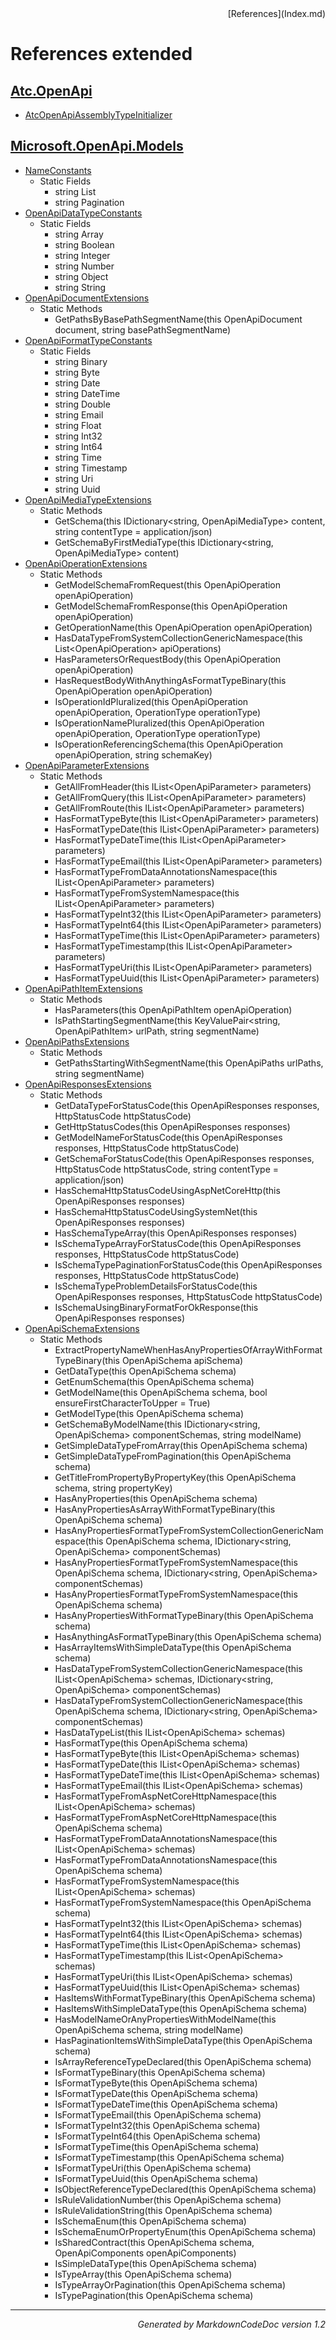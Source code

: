 <div style='text-align: right'>
[References](Index.md)
</div>

# References extended

## [Atc.OpenApi](Atc.OpenApi.md)

- [AtcOpenApiAssemblyTypeInitializer](Atc.OpenApi.md#atcopenapiassemblytypeinitializer)

## [Microsoft.OpenApi.Models](Microsoft.OpenApi.Models.md)

- [NameConstants](Microsoft.OpenApi.Models.md#nameconstants)
  -  Static Fields
     - string List
     - string Pagination
- [OpenApiDataTypeConstants](Microsoft.OpenApi.Models.md#openapidatatypeconstants)
  -  Static Fields
     - string Array
     - string Boolean
     - string Integer
     - string Number
     - string Object
     - string String
- [OpenApiDocumentExtensions](Microsoft.OpenApi.Models.md#openapidocumentextensions)
  -  Static Methods
     - GetPathsByBasePathSegmentName(this OpenApiDocument document, string basePathSegmentName)
- [OpenApiFormatTypeConstants](Microsoft.OpenApi.Models.md#openapiformattypeconstants)
  -  Static Fields
     - string Binary
     - string Byte
     - string Date
     - string DateTime
     - string Double
     - string Email
     - string Float
     - string Int32
     - string Int64
     - string Time
     - string Timestamp
     - string Uri
     - string Uuid
- [OpenApiMediaTypeExtensions](Microsoft.OpenApi.Models.md#openapimediatypeextensions)
  -  Static Methods
     - GetSchema(this IDictionary&lt;string, OpenApiMediaType&gt; content, string contentType = application/json)
     - GetSchemaByFirstMediaType(this IDictionary&lt;string, OpenApiMediaType&gt; content)
- [OpenApiOperationExtensions](Microsoft.OpenApi.Models.md#openapioperationextensions)
  -  Static Methods
     - GetModelSchemaFromRequest(this OpenApiOperation openApiOperation)
     - GetModelSchemaFromResponse(this OpenApiOperation openApiOperation)
     - GetOperationName(this OpenApiOperation openApiOperation)
     - HasDataTypeFromSystemCollectionGenericNamespace(this List&lt;OpenApiOperation&gt; apiOperations)
     - HasParametersOrRequestBody(this OpenApiOperation openApiOperation)
     - HasRequestBodyWithAnythingAsFormatTypeBinary(this OpenApiOperation openApiOperation)
     - IsOperationIdPluralized(this OpenApiOperation openApiOperation, OperationType operationType)
     - IsOperationNamePluralized(this OpenApiOperation openApiOperation, OperationType operationType)
     - IsOperationReferencingSchema(this OpenApiOperation openApiOperation, string schemaKey)
- [OpenApiParameterExtensions](Microsoft.OpenApi.Models.md#openapiparameterextensions)
  -  Static Methods
     - GetAllFromHeader(this IList&lt;OpenApiParameter&gt; parameters)
     - GetAllFromQuery(this IList&lt;OpenApiParameter&gt; parameters)
     - GetAllFromRoute(this IList&lt;OpenApiParameter&gt; parameters)
     - HasFormatTypeByte(this IList&lt;OpenApiParameter&gt; parameters)
     - HasFormatTypeDate(this IList&lt;OpenApiParameter&gt; parameters)
     - HasFormatTypeDateTime(this IList&lt;OpenApiParameter&gt; parameters)
     - HasFormatTypeEmail(this IList&lt;OpenApiParameter&gt; parameters)
     - HasFormatTypeFromDataAnnotationsNamespace(this IList&lt;OpenApiParameter&gt; parameters)
     - HasFormatTypeFromSystemNamespace(this IList&lt;OpenApiParameter&gt; parameters)
     - HasFormatTypeInt32(this IList&lt;OpenApiParameter&gt; parameters)
     - HasFormatTypeInt64(this IList&lt;OpenApiParameter&gt; parameters)
     - HasFormatTypeTime(this IList&lt;OpenApiParameter&gt; parameters)
     - HasFormatTypeTimestamp(this IList&lt;OpenApiParameter&gt; parameters)
     - HasFormatTypeUri(this IList&lt;OpenApiParameter&gt; parameters)
     - HasFormatTypeUuid(this IList&lt;OpenApiParameter&gt; parameters)
- [OpenApiPathItemExtensions](Microsoft.OpenApi.Models.md#openapipathitemextensions)
  -  Static Methods
     - HasParameters(this OpenApiPathItem openApiOperation)
     - IsPathStartingSegmentName(this KeyValuePair&lt;string, OpenApiPathItem&gt; urlPath, string segmentName)
- [OpenApiPathsExtensions](Microsoft.OpenApi.Models.md#openapipathsextensions)
  -  Static Methods
     - GetPathsStartingWithSegmentName(this OpenApiPaths urlPaths, string segmentName)
- [OpenApiResponsesExtensions](Microsoft.OpenApi.Models.md#openapiresponsesextensions)
  -  Static Methods
     - GetDataTypeForStatusCode(this OpenApiResponses responses, HttpStatusCode httpStatusCode)
     - GetHttpStatusCodes(this OpenApiResponses responses)
     - GetModelNameForStatusCode(this OpenApiResponses responses, HttpStatusCode httpStatusCode)
     - GetSchemaForStatusCode(this OpenApiResponses responses, HttpStatusCode httpStatusCode, string contentType = application/json)
     - HasSchemaHttpStatusCodeUsingAspNetCoreHttp(this OpenApiResponses responses)
     - HasSchemaHttpStatusCodeUsingSystemNet(this OpenApiResponses responses)
     - HasSchemaTypeArray(this OpenApiResponses responses)
     - IsSchemaTypeArrayForStatusCode(this OpenApiResponses responses, HttpStatusCode httpStatusCode)
     - IsSchemaTypePaginationForStatusCode(this OpenApiResponses responses, HttpStatusCode httpStatusCode)
     - IsSchemaTypeProblemDetailsForStatusCode(this OpenApiResponses responses, HttpStatusCode httpStatusCode)
     - IsSchemaUsingBinaryFormatForOkResponse(this OpenApiResponses responses)
- [OpenApiSchemaExtensions](Microsoft.OpenApi.Models.md#openapischemaextensions)
  -  Static Methods
     - ExtractPropertyNameWhenHasAnyPropertiesOfArrayWithFormatTypeBinary(this OpenApiSchema apiSchema)
     - GetDataType(this OpenApiSchema schema)
     - GetEnumSchema(this OpenApiSchema schema)
     - GetModelName(this OpenApiSchema schema, bool ensureFirstCharacterToUpper = True)
     - GetModelType(this OpenApiSchema schema)
     - GetSchemaByModelName(this IDictionary&lt;string, OpenApiSchema&gt; componentSchemas, string modelName)
     - GetSimpleDataTypeFromArray(this OpenApiSchema schema)
     - GetSimpleDataTypeFromPagination(this OpenApiSchema schema)
     - GetTitleFromPropertyByPropertyKey(this OpenApiSchema schema, string propertyKey)
     - HasAnyProperties(this OpenApiSchema schema)
     - HasAnyPropertiesAsArrayWithFormatTypeBinary(this OpenApiSchema schema)
     - HasAnyPropertiesFormatTypeFromSystemCollectionGenericNamespace(this OpenApiSchema schema, IDictionary&lt;string, OpenApiSchema&gt; componentSchemas)
     - HasAnyPropertiesFormatTypeFromSystemNamespace(this OpenApiSchema schema, IDictionary&lt;string, OpenApiSchema&gt; componentSchemas)
     - HasAnyPropertiesFormatTypeFromSystemNamespace(this OpenApiSchema schema)
     - HasAnyPropertiesWithFormatTypeBinary(this OpenApiSchema schema)
     - HasAnythingAsFormatTypeBinary(this OpenApiSchema schema)
     - HasArrayItemsWithSimpleDataType(this OpenApiSchema schema)
     - HasDataTypeFromSystemCollectionGenericNamespace(this IList&lt;OpenApiSchema&gt; schemas, IDictionary&lt;string, OpenApiSchema&gt; componentSchemas)
     - HasDataTypeFromSystemCollectionGenericNamespace(this OpenApiSchema schema, IDictionary&lt;string, OpenApiSchema&gt; componentSchemas)
     - HasDataTypeList(this IList&lt;OpenApiSchema&gt; schemas)
     - HasFormatType(this OpenApiSchema schema)
     - HasFormatTypeByte(this IList&lt;OpenApiSchema&gt; schemas)
     - HasFormatTypeDate(this IList&lt;OpenApiSchema&gt; schemas)
     - HasFormatTypeDateTime(this IList&lt;OpenApiSchema&gt; schemas)
     - HasFormatTypeEmail(this IList&lt;OpenApiSchema&gt; schemas)
     - HasFormatTypeFromAspNetCoreHttpNamespace(this IList&lt;OpenApiSchema&gt; schemas)
     - HasFormatTypeFromAspNetCoreHttpNamespace(this OpenApiSchema schema)
     - HasFormatTypeFromDataAnnotationsNamespace(this IList&lt;OpenApiSchema&gt; schemas)
     - HasFormatTypeFromDataAnnotationsNamespace(this OpenApiSchema schema)
     - HasFormatTypeFromSystemNamespace(this IList&lt;OpenApiSchema&gt; schemas)
     - HasFormatTypeFromSystemNamespace(this OpenApiSchema schema)
     - HasFormatTypeInt32(this IList&lt;OpenApiSchema&gt; schemas)
     - HasFormatTypeInt64(this IList&lt;OpenApiSchema&gt; schemas)
     - HasFormatTypeTime(this IList&lt;OpenApiSchema&gt; schemas)
     - HasFormatTypeTimestamp(this IList&lt;OpenApiSchema&gt; schemas)
     - HasFormatTypeUri(this IList&lt;OpenApiSchema&gt; schemas)
     - HasFormatTypeUuid(this IList&lt;OpenApiSchema&gt; schemas)
     - HasItemsWithFormatTypeBinary(this OpenApiSchema schema)
     - HasItemsWithSimpleDataType(this OpenApiSchema schema)
     - HasModelNameOrAnyPropertiesWithModelName(this OpenApiSchema schema, string modelName)
     - HasPaginationItemsWithSimpleDataType(this OpenApiSchema schema)
     - IsArrayReferenceTypeDeclared(this OpenApiSchema schema)
     - IsFormatTypeBinary(this OpenApiSchema schema)
     - IsFormatTypeByte(this OpenApiSchema schema)
     - IsFormatTypeDate(this OpenApiSchema schema)
     - IsFormatTypeDateTime(this OpenApiSchema schema)
     - IsFormatTypeEmail(this OpenApiSchema schema)
     - IsFormatTypeInt32(this OpenApiSchema schema)
     - IsFormatTypeInt64(this OpenApiSchema schema)
     - IsFormatTypeTime(this OpenApiSchema schema)
     - IsFormatTypeTimestamp(this OpenApiSchema schema)
     - IsFormatTypeUri(this OpenApiSchema schema)
     - IsFormatTypeUuid(this OpenApiSchema schema)
     - IsObjectReferenceTypeDeclared(this OpenApiSchema schema)
     - IsRuleValidationNumber(this OpenApiSchema schema)
     - IsRuleValidationString(this OpenApiSchema schema)
     - IsSchemaEnum(this OpenApiSchema schema)
     - IsSchemaEnumOrPropertyEnum(this OpenApiSchema schema)
     - IsSharedContract(this OpenApiSchema schema, OpenApiComponents openApiComponents)
     - IsSimpleDataType(this OpenApiSchema schema)
     - IsTypeArray(this OpenApiSchema schema)
     - IsTypeArrayOrPagination(this OpenApiSchema schema)
     - IsTypePagination(this OpenApiSchema schema)

<hr /><div style='text-align: right'><i>Generated by MarkdownCodeDoc version 1.2</i></div>
